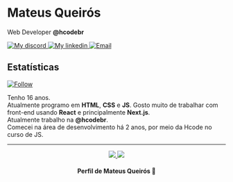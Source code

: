 # Mateus Queirós

Web Developer **@hcodebr**

<p align="left">
    <a href="https://discord.gg/KyAfDXa">
        <img alt="My discord" src="https://img.shields.io/badge/Discord-MT%230001-orange">
    </a>
    <a href="https://www.linkedin.com/in/mateus-queir%C3%B3s-215a671a6//">
        <img alt="My linkedin" src="https://img.shields.io/badge/LinkedIn-Mateus-blue">
    </a>
    <a href="https://mail.google.com/">
        <img alt="Email" src="https://img.shields.io/badge/My-Email-red">
    </a>
</p>

##  Estatísticas
<p align="left">
    <a href="#">
        <img alt="Follow" src="https://img.shields.io/github/followers/mateuscqueiros?label=followers&style=social">
    </a>
</p>

Tenho 16 anos.<br>Atualmente programo em **HTML**, **CSS** e **JS**. Gosto muito de trabalhar com front-end usando **React** e principalmente **Next.js**.<br> Atualmente trabalho na **@hcodebr**.
<br>
Comecei na área de desenvolvimento há 2 anos, por meio da Hcode no curso de JS.

---

<p align = "center">
  <a href="https://github.com/mateuscqueiros/">
    <img src = "https://github-readme-stats.vercel.app/api?username=mateuscqueiros&show_icons=true&theme=white&line_height=27">
    <img src = "https://github-readme-stats.vercel.app/api/top-langs/?username=mateuscqueiros&layout=demo&theme=white">
  </a>
</p>

<h4 align="center">
    Perfil de Mateus Queirós 🚩
</h4>
